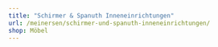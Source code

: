 ```yaml
---
title: "Schirmer & Spanuth Inneneinrichtungen"
url: /meinersen/schirmer-und-spanuth-inneneinrichtungen/
shop: Möbel
---
```

